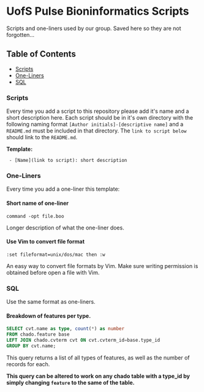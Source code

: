# UofS Pulse Bioninformatics Scripts
Scripts and one-liners used by our group. Saved here so they are not forgotten...

## Table of Contents

 - [Scripts](#Scripts)
 - [One-Liners](#One-Liners)
 - [SQL](#SQL)
 
### Scripts
Every time you add a script to this repository please add it's name and a short description here. Each script should be in it's own directory with the following naming format `[Author initials]-[descriptive name]` and a `README.md` must be included in that directory. The `link to script below` should link to the `README.md`.

**Template:**
```
 - [Name](link to script): short description
```

### One-Liners
Every time you add a one-liner this template:

#### Short name of one-liner
```
command -opt file.boo
```
Longer description of what the one-liner does.

#### Use Vim to convert file format
```
:set fileformat=unix/dos/mac then :w
```
An easy way to convert file formats by Vim. Make sure writing permission is obtained before open a file with Vim.


### SQL
Use the same format as one-liners.

#### Breakdown of features per type.
```sql
SELECT cvt.name as type, count(*) as number 
FROM chado.feature base 
LEFT JOIN chado.cvterm cvt ON cvt.cvterm_id=base.type_id 
GROUP BY cvt.name;
```
This query returns a list of all types of features, as well as the number of records for each.

**This query can be altered to work on any chado table with a type_id by simply changing `feature` to the same of the table.**
